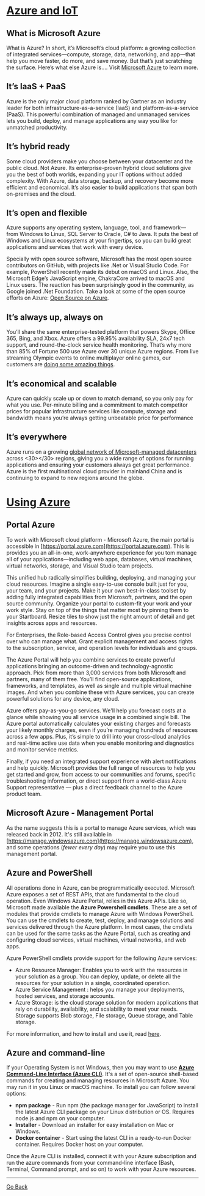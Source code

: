 # [Azure and IoT](#azure-and-iot)

## What is Microsoft Azure ##

What is Azure? In short, it’s Microsoft’s cloud platform: a growing collection of integrated services—compute, storage, data, networking, and app—that help you move faster, do more, and save money. But that’s just scratching the surface. Here’s what else Azure is….
Visit [Microsoft Azure](https://docs.microsoft.com/en-us/azure/) to learn more.

## It’s IaaS + PaaS ##

Azure is the only major cloud platform ranked by Gartner as an industry leader for both infrastructure-as-a-service (IaaS) and platform-as-a-service (PaaS). This powerful combination of managed and unmanaged services lets you build, deploy, and manage applications any way you like for unmatched productivity.

## It’s hybrid ready ##

Some cloud providers make you choose between your datacenter and the public cloud. Not Azure. Its enterprise-proven hybrid cloud solutions give you the best of both worlds, expanding your IT options without added complexity. With Azure, data storage, backup, and recovery become more efficient and economical. It’s also easier to build applications that span both on-premises and the cloud. 

## It’s open and flexible ##

Azure supports any operating system, language, tool, and framework— from Windows to Linux, SQL Server to Oracle, C# to Java. It puts the best of Windows and Linux ecosystems at your fingertips, so you can build great applications and services that work with every device.

Specially with open source software, Microsoft has the most open source contributors on GitHub, with projects like .Net or Visual Studio Code. For example, PowerShell recently made its debut on macOS and Linux. Also, the Microsoft Edge’s JavaScript engine, ChakraCore arrived to macOS and Linux users. The reaction has been surprisingly good in the community, as Google joined .Net Foundation. Take a look at some of the open source efforts on Azure: [Open Source on Azure](https://msdn.microsoft.com/en-ie/open-source-on-azure.aspx).

## It’s always up, always on

You’ll share the same enterprise-tested platform that powers Skype, Office 365, Bing, and Xbox. Azure offers a 99.95% availability SLA, 24x7 tech support, and round-the-clock service health monitoring. That’s why more than 85% of Fortune 500 use Azure over 30 unique Azure regions. From live streaming Olympic events to online multiplayer online games, our customers are [doing some amazing things](http://azure.microsoft.com/en-us/case-studies/).

## It’s economical and scalable ##

Azure can quickly scale up or down to match demand, so you only pay for what you use. Per-minute billing and a commitment to match competitor prices for popular infrastructure services like compute, storage and bandwidth means you’re always getting unbeatable price for performance

## It’s everywhere ##

Azure runs on a growing [global network of Microsoft-managed datacenters](http://azure.microsoft.com/en-us/regions/) across <30></30> regions, giving you a wide range of options for running applications and ensuring your customers always get great performance. Azure is the first multinational cloud provider in mainland China and is continuing to expand to new regions around the globe.

# [Using Azure](#using-azure) #

## Portal Azure ##

To work with Microsoft cloud platform - Microsoft Azure, the main portal is accessible in [https://portal.azure.com](https://portal.azure.com). This is provides you an all-in-one, work-anywhere experience for you tom manage all of your applications—including web apps, databases, virtual machines, virtual networks, storage, and Visual Studio team projects. 

This unified hub radically simplifies building, deploying, and managing your cloud resources. Imagine a single easy-to-use console built just for you, your team, and your projects. Make it your own best-in-class toolset by adding fully integrated capabilities from Microsoft, partners, and the open source community. Organize your portal to custom-fit your work and your work style. Stay on top of the things that matter most by pinning them to your Startboard. Resize tiles to show just the right amount of detail and get insights across apps and resources.

For Enterprises, the Role-based Access Control gives you precise control over who can manage what. Grant explicit management and access rights to the subscription, service, and operation levels for individuals and groups.

The Azure Portal will help you combine services to create  powerful applications bringing an outcome-driven and technology-agnostic approach. Pick from more than 3,000 services from both Microsoft and partners, many of them free. You’ll find open-source applications, frameworks, and templates, as well as single and multiple virtual machine images. And when you combine these with Azure services, you can create powerful solutions for any device, any cloud. 

Azure offers pay-as-you-go services. We'll help you forecast costs at a glance while showing you all service usage in a combined single bill. The Azure portal automatically calculates your existing charges and forecasts your likely monthly charges, even if you’re managing hundreds of resources across a few apps. Plus, it’s simple to drill into your cross-cloud analytics and real-time active use data when you enable monitoring and diagnostics and monitor service metrics.

Finally, if you need an integrated support experience with alert notifications and help quickly. Microsoft provides the full range of resources to help you get started and grow, from access to our communities and forums, specific troubleshooting information, or direct support from a world-class Azure Support representative — plus a direct feedback channel to the Azure product team.

## Microsoft Azure - Management Portal ##

As the name suggests this is a portal to manage Azure services, which was released back in 2012. It's still available in [https://manage.windowsazure.com](https://manage.windowsazure.com), and some operations (*fewer every day*) may require you to use this management portal. 

## Azure and PowerShell ##

All operations done in Azure, can be programmatically executed. Microsoft Azure exposes a set of REST APIs, that are fundamental to the cloud operation. Even Windows Azure Portal, relies in this Azure APIs. Like so, Microsoft made available the **Azure Powershell cmdlets**. These are a set of modules that provide cmdlets to manage Azure with Windows PowerShell. You can use the cmdlets to create, test, deploy, and manage solutions and services delivered through the Azure platform. In most cases, the cmdlets can be used for the same tasks as the Azure Portal, such as creating and configuring cloud services, virtual machines, virtual networks, and web apps.

Azure PowerShell cmdlets provide support for the following Azure services:

- Azure Resource Manager: Enables you to work with the resources in your solution as a group. You can deploy, update, or delete all the resources for your solution in a single, coordinated operation.
- Azure Service Management : helps you manage your deployments, hosted services, and storage accounts.
- Azure Storage: is the cloud storage solution for modern applications that rely on durability, availability, and scalability to meet your needs. Storage supports Blob storage, File storage, Queue storage, and Table storage.

For more information, and how to install and use it, read [here](https://docs.microsoft.com/en-us/azure/powershell-install-configure). 

## Azure and command-line ##

If your Operating System is not Windows, then you may want to use **[Azure Command-Line Interface (Azure CLI)](https://docs.microsoft.com/en-us/azure/xplat-cli-install)**. It's a set of open-source shell-based commands for creating and managing resources in Microsoft Azure. You may run it in you Linux or macOS machine. To install you can follow several options:

- **npm package** - Run npm (the package manager for JavaScript) to install the latest Azure CLI package on your Linux distribution or OS. Requires node.js and npm on your computer.
- **Installer** - Download an installer for easy installation on Mac or Windows.
- **Docker container** - Start using the latest CLI in a ready-to-run Docker container. Requires Docker host on your computer.

Once the Azure CLI is installed, connect it with your Azure subscription and run the azure commands from your command-line interface (Bash, Terminal, Command prompt, and so on) to work with your Azure resources.

---

[Go Back](./readme.md)
